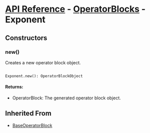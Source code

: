 # [API Reference](../../API.md) - [OperatorBlocks](../OperatorBlocks.md) - Exponent

## Constructors

### new()

Creates a new operator block object.

```

Exponent.new(): OperatorBlockObject

```

#### Returns:

* OperatorBlock: The generated operator block object.

## Inherited From

* [BaseOperatorBlock](BaseOperatorBlock.md)
